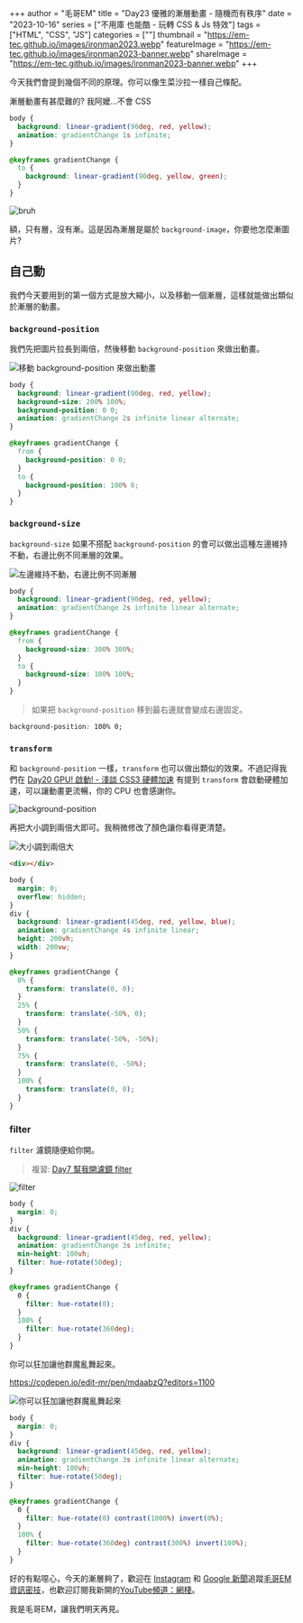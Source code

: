 +++
author = "毛哥EM"
title = "Day23 優雅的漸層動畫 - 隨機而有秩序"
date = "2023-10-16"
series = ["不用庫 也能酷 - 玩轉 CSS & Js 特效"]
tags = ["HTML", "CSS", "JS"]
categories = [""]
thumbnail = "https://em-tec.github.io/images/ironman2023.webp"
featureImage = "https://em-tec.github.io/images/ironman2023-banner.webp"
shareImage = "https://em-tec.github.io/images/ironman2023-banner.webp"
+++

今天我們會提到幾個不同的原理。你可以像生菜沙拉一樣自己條配。

漸層動畫有甚麼難的? 我阿嬤...不會 CSS

```css
body {
  background: linear-gradient(90deg, red, yellow);
  animation: gradientChange 1s infinite;
}

@keyframes gradientChange {
  to {
    background: linear-gradient(90deg, yellow, green);
  }
}

```

![bruh](bruh.gif)

額，只有層，沒有漸。這是因為漸層是屬於 `background-image`，你要他怎麼漸圖片?

## 自己動

我們今天要用到的第一個方式是放大縮小，以及移動一個漸層，這樣就能做出類似於漸層的動畫。

### `background-position`

我們先把圖片拉長到兩倍，然後移動 `background-position` 來做出動畫。

![移動 `background-position` 來做出動畫](position.gif)

```css
body {
  background: linear-gradient(90deg, red, yellow);
  background-size: 200% 100%;
  background-position: 0 0;
  animation: gradientChange 2s infinite linear alternate;
}

@keyframes gradientChange {
  from {
    background-position: 0 0;
  }
  to {
    background-position: 100% 0;
  }
}
```

### `background-size`

 `background-size` 如果不搭配 `background-position` 的會可以做出這種左邊維持不動，右邊比例不同漸層的效果。

 ![左邊維持不動，右邊比例不同漸層](size.gif)

```css
body {
  background: linear-gradient(90deg, red, yellow);
  animation: gradientChange 2s infinite linear alternate;
}

@keyframes gradientChange {
  from {
    background-size: 300% 300%;
  }
  to {
    background-size: 100% 100%;
  }
}
```

> 如果把 `background-position` 移到最右邊就會變成右邊固定。

```css
background-position: 100% 0;
```

### `transform`

和 `background-position` 一樣，`transform` 也可以做出類似的效果。不過記得我們在 [Day20 GPU! 啟動! - 淺談 CSS3 硬體加速](https://ithelp.ithome.com.tw/articles/10333947) 有提到 `transform` 會啟動硬體加速，可以讓動畫更流暢，你的 CPU 也會感謝你。

![background-position](transform.gif)

再把大小調到兩倍大即可。我稍微修改了顏色讓你看得更清楚。

![大小調到兩倍大](transformX2.gif)

```html
<div></div>
```

```css
body {
  margin: 0;
  overflow: hidden;
}
div {
  background: linear-gradient(45deg, red, yellow, blue);
  animation: gradientChange 4s infinite linear;
  height: 200vh;
  width: 200vw;
}

@keyframes gradientChange {
  0% {
    transform: translate(0, 0);
  }
  25% {
    transform: translate(-50%, 0);
  }
  50% {
    transform: translate(-50%, -50%);
  }
  75% {
    transform: translate(0, -50%);
  }
  100% {
    transform: translate(0, 0);
  }
}

```

### filter

`filter` 濾鏡隨便給你開。

> 複習: [Day7 幫我開濾鏡 filter ](https://ithelp.ithome.com.tw/articles/10323423)

![filter](hue.gif)

```css
body {
  margin: 0;
}
div {
  background: linear-gradient(45deg, red, yellow);
  animation: gradientChange 3s infinite;
  min-height: 100vh;
  filter: hue-rotate(50deg);
}

@keyframes gradientChange {
  0 {
    filter: hue-rotate(0);
  }
  100% {
    filter: hue-rotate(360deg);
  }
}
```

你可以狂加讓他群魔亂舞起來。

https://codepen.io/edit-mr/pen/mdaabzQ?editors=1100

![你可以狂加讓他群魔亂舞起來](final.gif)

```css
body {
  margin: 0;
}
div {
  background: linear-gradient(45deg, red, yellow);
  animation: gradientChange 3s infinite linear alternate;
  min-height: 100vh;
  filter: hue-rotate(50deg);
}

@keyframes gradientChange {
  0 {
    filter: hue-rotate(0) contrast(1000%) invert(0%);
  }
  100% {
    filter: hue-rotate(360deg) contrast(300%) invert(100%);
  }
}
```

好的有點噁心，今天的漸層夠了，歡迎在 [Instagram](https://www.instagram.com/em.tec.blog) 和 [Google 新聞](https://news.google.com/publications/CAAqBwgKMKXLvgswsubVAw?ceid=TW:zh-Hant&oc=3)追蹤[毛哥EM資訊密技](https://em-tec.github.io/)，也歡迎訂閱我新開的[YouTube頻道：網棧](https://www.youtube.com/@webpallet)。

我是毛哥EM，讓我們明天再見。